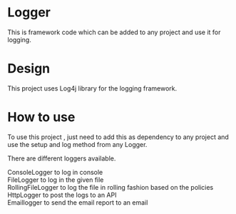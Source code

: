 # Logger
This is framework code which can be added to any project and use it for logging.

# Design
This project uses Log4j library for the logging framework.

# How to use
To use this project , just need to add this as dependency to any project and use the setup and log method from any Logger.

There are different loggers available.

ConsoleLogger to log in console  
FileLogger to log in the given file  
RollingFileLogger to log the file in rolling fashion based on the policies  
HttpLogger to post the logs to an API  
Emaillogger to send the email report to an email
